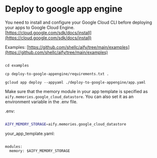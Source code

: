 # Deploy to google app engine

You need to install and configure your Google Cloud CLI before deploying your apps to Google Cloud Engine. [https://cloud.google.com/sdk/docs/install](https://cloud.google.com/sdk/docs/install)

Examples: [https://github.com/shellc/aify/tree/main/examples](https://github.com/shellc/aify/tree/main/examples)

```

cd examples

cp deploy-to-google-appengine/requirements.txt .

gcloud app deploy --appyaml ./deploy-to-google-appengine/app.yaml

```

Make sure that the memory module in your app template is specified as `aify.memories.google_cloud_datastore`. You can also set it as an environment variable in the .env file.

.env:
```bash

AIFY_MEMORY_STORAGE=aify.memories.google_cloud_datastore

```

your_app_template.yaml:
```

modules:
  memory: $AIFY_MEMORY_STORAGE

```